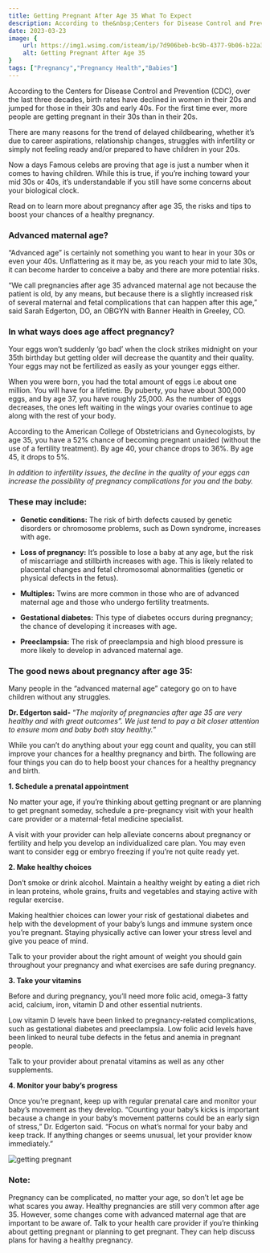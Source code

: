 ```yaml
---
title: Getting Pregnant After Age 35 What To Expect
description: According to the&nbsp;Centers for Disease Control and Prevention&nbsp;(CDC), over the last three decades, birth rates have declined in women in their 20s and jumped for those in their 30s and early 40s. For the first time ever, mo...
date: 2023-03-23
image: {
    url: https://img1.wsimg.com/isteam/ip/7d906beb-bc9b-4377-9b06-b22a3566899c/images.jpeg-119.jpg/:/cr=t:0%25,l:0%25,w:100%25,h:100%25/rs=w:1280 ,
    alt: Getting Pregnant After Age 35
}
tags: ["Pregnancy","Pregnancy Health","Babies"]
---
```


According to the Centers for Disease Control and Prevention (CDC), over the last three decades, birth rates have declined in women in their 20s and jumped for those in their 30s and early 40s.
For the first time ever, more people are getting pregnant in their 30s than in their 20s.

There are many reasons for the trend of delayed childbearing, whether it’s due to career aspirations, relationship changes, struggles with infertility or simply not feeling ready and/or prepared to have children in your 20s.

Now a days Famous celebs are proving that age is just a number when it comes to having children. While this is true, if you’re inching toward your mid 30s or 40s, it’s understandable if you still have some concerns about your biological clock. 

Read on to learn more about pregnancy after age 35, the risks and tips to boost your chances of a healthy pregnancy.

### Advanced maternal age?

“Advanced age” is certainly not something you want to hear in your 30s or even your 40s.
Unflattering as it may be, as you reach your mid to late 30s, it can become harder to conceive a baby and there are more potential risks. 

“We call pregnancies after age 35 advanced maternal age not because the patient is old, by any means, but because there is a slightly increased risk of several maternal and fetal complications that can happen after this age,” said Sarah Edgerton, DO, an OBGYN with Banner Health in Greeley, CO. 

### In what ways does age affect pregnancy?

Your eggs won’t suddenly ‘go bad’ when the clock strikes midnight on your 35th birthday but getting older will decrease the quantity and their quality. Your eggs may not be fertilized as easily as your younger eggs either. 

When you were born, you had the total amount of eggs i.e about one million. You will have for a lifetime. By puberty, you have about 300,000 eggs, and by age 37, you have roughly 25,000. As the number of eggs decreases, the ones left waiting in the wings your ovaries continue to age along with the rest of your body.

According to the American College of Obstetricians and Gynecologists, by age 35, you have a 52% chance of becoming pregnant unaided (without the use of a fertility treatment). By age 40, your chance drops to 36%. By age 45, it drops to 5%. 

_In addition to infertility issues, the decline in the quality of your eggs can increase the possibility of pregnancy complications for you and the baby._ 



### These may include:

- **Genetic conditions:** The risk of birth defects caused by genetic disorders or chromosome problems, such as Down syndrome, increases with age. 

- **Loss of pregnancy:** It’s possible to lose a baby at any age, but the risk of miscarriage and stillbirth increases with age. This is likely related to placental changes and fetal chromosomal abnormalities (genetic or physical defects in the fetus).

- **Multiples:** Twins are more common in those who are of advanced maternal age and those who undergo fertility treatments. 

- **Gestational diabetes:** This type of diabetes occurs during pregnancy; the chance of developing it increases with age.

- **Preeclampsia:** The risk of preeclampsia and high blood pressure is more likely to develop in advanced maternal age.

### The good news about pregnancy after age 35:

Many people in the “advanced maternal age” category go on to have children without any struggles.

**Dr. Edgerton said-**
“_The majority of pregnancies after age 35 are very healthy and with great outcomes”.
We just tend to pay a bit closer attention to ensure mom and baby both stay healthy._”

While you can’t do anything about your egg count and quality, you can still improve your chances for a healthy pregnancy and birth. The following are four things you can do to help boost your chances for a healthy pregnancy and birth.

**1. Schedule a prenatal appointment**

No matter your age, if you’re thinking about getting pregnant or are planning to get pregnant someday, schedule a pre-pregnancy visit with your health care provider or a maternal-fetal medicine specialist. 

A visit with your provider can help alleviate concerns about pregnancy or fertility and help you develop an individualized care plan. You may even want to consider egg or embryo freezing if you’re not quite ready yet. 

**2. Make healthy choices**

Don’t smoke or drink alcohol. Maintain a healthy weight by eating a diet rich in lean proteins, whole grains, fruits and vegetables and staying active with regular exercise.

Making healthier choices can lower your risk of gestational diabetes and help with the development of your baby’s lungs and immune system once you’re pregnant. Staying physically active can lower your stress level and give you peace of mind.

Talk to your provider about the right amount of weight you should gain throughout your pregnancy and what exercises are safe during pregnancy.

**3. Take your vitamins**

Before and during pregnancy, you’ll need more folic acid, omega-3 fatty acid, calcium, iron, vitamin D and other essential nutrients. 

Low vitamin D levels have been linked to pregnancy-related complications, such as gestational diabetes and preeclampsia. Low folic acid levels have been linked to neural tube defects in the fetus and anemia in pregnant people.

Talk to your provider about prenatal vitamins as well as any other supplements.

**4. Monitor your baby’s progress** 

Once you’re pregnant, keep up with regular prenatal care and monitor your baby’s movement as they develop.
“Counting your baby’s kicks is important because a change in your baby’s movement patterns could be an early sign of stress,” Dr. Edgerton said. “Focus on what’s normal for your baby and keep track. If anything changes or seems unusual, let your provider know immediately.”

![getting pregnant](https://img1.wsimg.com/isteam/ip/7d906beb-bc9b-4377-9b06-b22a3566899c/images.jpeg-120.jpg/:/cr=t:0%25,l:0%25,w:100%25,h:100%25/rs=w:1280)

### Note:

Pregnancy can be complicated, no matter your age, so don’t let age be what scares you away. Healthy pregnancies are still very common after age 35. However, some changes come with advanced maternal age that are important to be aware of.
Talk to your health care provider if you’re thinking about getting pregnant or planning to get pregnant. They can help discuss plans for having a healthy pregnancy.